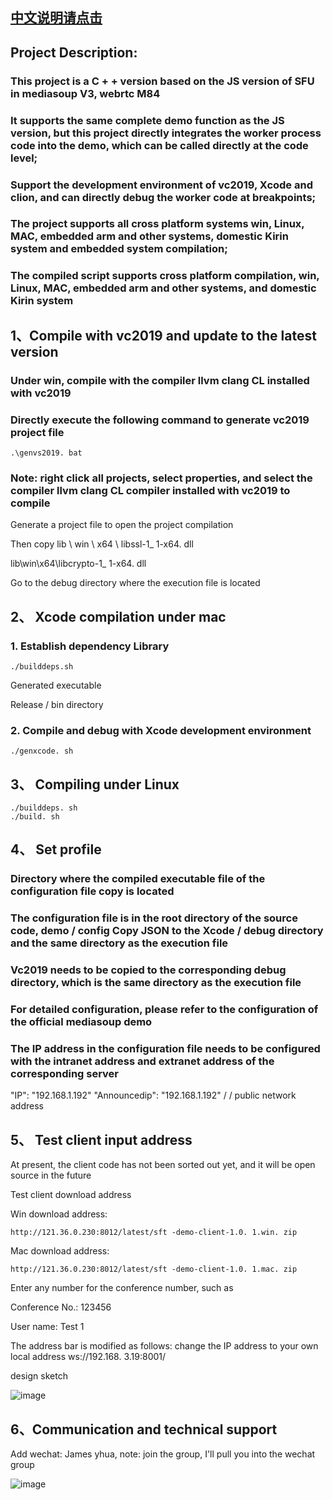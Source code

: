 
## [中文说明请点击](https://github.com/yanhua133/mediasoup-sfu-cpp/blob/main/README.cn.md)
##  Project Description:

###  This project is a C + + version based on the JS version of SFU in mediasoup V3, webrtc M84

###  It supports the same complete demo function as the JS version, but this project directly integrates the worker process code into the demo, which can be called directly at the code level;

###  Support the development environment of vc2019, Xcode and clion, and can directly debug the worker code at breakpoints;

###  The project supports all cross platform systems win, Linux, MAC, embedded arm and other systems, domestic Kirin system and embedded system compilation;

###  The compiled script supports cross platform compilation, win, Linux, MAC, embedded arm and other systems, and domestic Kirin system


##  1、Compile with vc2019 and update to the latest version

###  Under win, compile with the compiler llvm clang CL installed with vc2019

###  Directly execute the following command to generate vc2019 project file


```
.\genvs2019. bat
```
###  Note: right click all projects, select properties, and select the compiler llvm clang CL compiler installed with vc2019 to compile


Generate a project file to open the project compilation

Then copy lib \ win \ x64 \ libssl-1_ 1-x64. dll

lib\win\x64\libcrypto-1_ 1-x64. dll

Go to the debug directory where the execution file is located



##  2、 Xcode compilation under mac


###  1. Establish dependency Library


```
./builddeps.sh
```

Generated executable

Release / bin directory


###  2. Compile and debug with Xcode development environment

```
./genxcode. sh
```

##  3、 Compiling under Linux

```
./builddeps. sh
./build. sh
```


##  4、 Set profile

###  Directory where the compiled executable file of the configuration file copy is located

###  The configuration file is in the root directory of the source code, demo / config Copy JSON to the Xcode / debug directory and the same directory as the execution file

###  Vc2019 needs to be copied to the corresponding debug directory, which is the same directory as the execution file

###  For detailed configuration, please refer to the configuration of the official mediasoup demo

###  The IP address in the configuration file needs to be configured with the intranet address and extranet address of the corresponding server

"IP": "192.168.1.192"
"Announcedip": "192.168.1.192" / / public network address



##  5、 Test client input address

At present, the client code has not been sorted out yet, and it will be open source in the future

Test client download address

Win download address:

```
http://121.36.0.230:8012/latest/sft -demo-client-1.0. 1.win. zip
```
Mac download address:
```
http://121.36.0.230:8012/latest/sft -demo-client-1.0. 1.mac. zip
```

Enter any number for the conference number, such as

Conference No.: 123456

User name: Test 1

The address bar is modified as follows: change the IP address to your own local address
ws://192.168. 3.19:8001/

design sketch

![image]( https://raw.githubusercontent.com/yanhua133/mediasoup-sfu-cpp/main/demo.jpg )


##  6、Communication and technical support

Add wechat: James yhua, note: join the group, I'll pull you into the wechat group

![image](https://github.com/yanhua133/mediasoup-sfu-cpp/blob/main/zuozhe.jpeg?raw=true)

